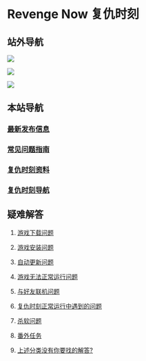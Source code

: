 # Revenge Now 复仇时刻

## 站外导航
[![](https://gitee.com/Zero_Fanker/Revenge-Now-Wiki/raw/master/LOGO_Tieba.jpg)](https://tieba.baidu.com/f?kw=%E5%A4%8D%E4%BB%87%E6%97%B6%E5%88%BB&ie=utf-8)

[![](https://gitee.com/Zero_Fanker/Revenge-Now-Wiki/raw/master/LOGO_Bilibili.jpg)](https://space.bilibili.com/25328668)

[![](https://gitee.com/Zero_Fanker/Revenge-Now-Wiki/raw/master/LOGO_MODDB.jpg)](https://www.moddb.com/mods/revenge-now)

## 本站导航
### [最新发布信息](./Publishment.md)

### [常见问题指南](/QuestionNAnswer/index.md)

### [复仇时刻资料](./复仇时刻资料.md)

### [复仇时刻导航](./链接导航.md)

## 疑难解答 

1. [游戏下载问题](/QuestionNAnswer/index.md#1游戏下载问题)

2. [游戏安装问题](/QuestionNAnswer/游戏安装问题.md)

3. [自动更新问题](/QuestionNAnswer/index.md#3自动更新问题)

4. [游戏无法正常运行问题](/QuestionNAnswer/index.md#4游戏无法正常运行问题)

5. [与好友联机问题](/QuestionNAnswer/index.md#5.与好友联机问题)

6. [复仇时刻正常运行中遇到的问题](/QuestionNAnswer/index.md#6.复仇时刻正常运行中遇到的问题)

7. [杀软问题](/QuestionNAnswer/index.md#7.杀软问题)

8. [番外任务](/QuestionNAnswer/index.md#8.番外任务)

9. [上述分类没有你要找的解答?](/QuestionNAnswer/index.md#9.上述分类没有你要找的解答)
